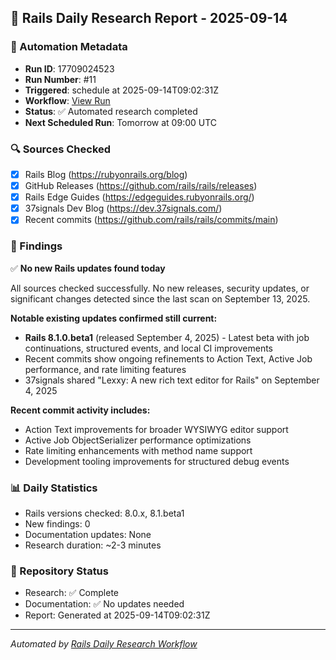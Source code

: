 ## 📅 Rails Daily Research Report - 2025-09-14

### 🤖 Automation Metadata
- **Run ID**: 17709024523
- **Run Number**: #11
- **Triggered**: schedule at 2025-09-14T09:02:31Z
- **Workflow**: [View Run](https://github.com/jeremedia/rails-8-claude-guide/actions/runs/17709024523)
- **Status**: ✅ Automated research completed
- **Next Scheduled Run**: Tomorrow at 09:00 UTC

### 🔍 Sources Checked
- [x] Rails Blog (https://rubyonrails.org/blog)
- [x] GitHub Releases (https://github.com/rails/rails/releases)
- [x] Rails Edge Guides (https://edgeguides.rubyonrails.org/)
- [x] 37signals Dev Blog (https://dev.37signals.com/)
- [x] Recent commits (https://github.com/rails/rails/commits/main)

### 📰 Findings

✅ **No new Rails updates found today**

All sources checked successfully. No new releases, security updates, or significant changes detected since the last scan on September 13, 2025.

**Notable existing updates confirmed still current:**
- **Rails 8.1.0.beta1** (released September 4, 2025) - Latest beta with job continuations, structured events, and local CI improvements
- Recent commits show ongoing refinements to Action Text, Active Job performance, and rate limiting features
- 37signals shared "Lexxy: A new rich text editor for Rails" on September 4, 2025

**Recent commit activity includes:**
- Action Text improvements for broader WYSIWYG editor support
- Active Job ObjectSerializer performance optimizations  
- Rate limiting enhancements with method name support
- Development tooling improvements for structured debug events

### 📊 Daily Statistics
- Rails versions checked: 8.0.x, 8.1.beta1
- New findings: 0
- Documentation updates: None
- Research duration: ~2-3 minutes

### 🔄 Repository Status
- Research: ✅ Complete
- Documentation: ✅ No updates needed
- Report: Generated at 2025-09-14T09:02:31Z

---
*Automated by [Rails Daily Research Workflow](https://github.com/jeremedia/rails-8-claude-guide/blob/main/.github/workflows/rails-daily-research.yml)*